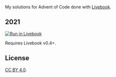 My solutions for Advent of Code done with [Livebook](https://livebook.dev/).

## 2021

[![Run in Livebook](https://livebook.dev/badge/v1/blue.svg)](https://livebook.dev/run?url=https%3A%2F%2Fgithub.com%2Fegze%2Faoc_live%2Fblob%2Fmain%2Fy2021%2Findex.livemd)

Requires Livebook v0.4+.

## License

[CC BY 4.0](https://creativecommons.org/licenses/by/4.0/).
